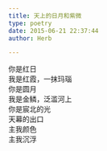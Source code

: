 ```yaml
---  
title: 天上的日月和紫微  
type: poetry  
date: 2015-06-21 22:37:44  
author: Herb  

---  
```

你是红日  
我是红霞，一抹玛瑙  
你是圆月  
我是金鳞，泛滥河上  
你是宸北的光  
天幕的出口  
主我颜色  
主我沉浮
